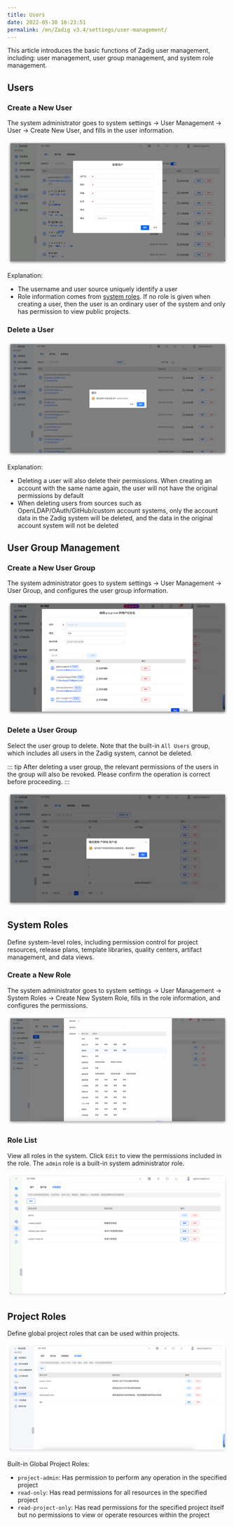 ```yaml
---
title: Users
date: 2022-05-30 16:23:51
permalink: /en/Zadig v3.4/settings/user-management/
---
```


This article introduces the basic functions of Zadig user management, including: user management, user group management, and system role management.

## Users

### Create a New User

The system administrator goes to system settings → User Management → User → Create New User, and fills in the user information.

![create_user](../../../_images/create_user.png)

Explanation:
- The username and user source uniquely identify a user
- Role information comes from [system roles](#system-roles). If no role is given when creating a user, then the user is an ordinary user of the system and only has permission to view public projects.

### Delete a User

![delete_user](../../../_images/delete_user_220.png)

Explanation:

- Deleting a user will also delete their permissions. When creating an account with the same name again, the user will not have the original permissions by default
- When deleting users from sources such as OpenLDAP/OAuth/GitHub/custom account systems, only the account data in the Zadig system will be deleted, and the data in the original account system will not be deleted

## User Group Management

### Create a New User Group

The system administrator goes to system settings → User Management → User Group, and configures the user group information.

![create_user_group](../../../_images/create_user_group_341.png)

### Delete a User Group

Select the user group to delete. Note that the built-in `All Users` group, which includes all users in the Zadig system, cannot be deleted.

::: tip
After deleting a user group, the relevant permissions of the users in the group will also be revoked. Please confirm the operation is correct before proceeding.
:::

![delete_user_group](../../../_images/delete_user_group_330.png)

## System Roles

Define system-level roles, including permission control for project resources, release plans, template libraries, quality centers, artifact management, and data views.

### Create a New Role

The system administrator goes to system settings → User Management → System Roles → Create New System Role, fills in the role information, and configures the permissions.

![create_system_role](../../../_images/create_system_role_320.png)

### Role List

View all roles in the system. Click `Edit` to view the permissions included in the role. The `admin` role is a built-in system administrator role.

![system_role_list](../../../_images/system_role_list.png)

## Project Roles

Define global project roles that can be used within projects.

![global_project_role_list](../../../_images/global_project_role_list.png)

Built-in Global Project Roles:
- `project-admin`: Has permission to perform any operation in the specified project
- `read-only`: Has read permissions for all resources in the specified project
- `read-project-only`: Has read permissions for the specified project itself but no permissions to view or operate resources within the project